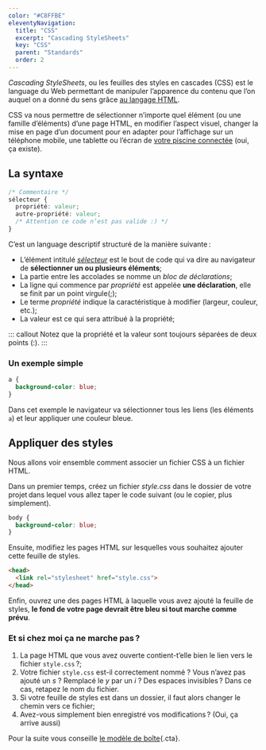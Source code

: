 ```yaml
---
color: "#C8FFBE"
eleventyNavigation:
  title: "CSS"
  excerpt: "Cascading StyleSheets"
  key: "CSS"
  parent: "Standards"
  order: 2
---
```


_Cascading StyleSheets_, ou les feuilles des styles en cascades (CSS) est le language du Web permettant de manipuler l’apparence du contenu que l’on auquel on a donné du sens grâce [au langage HTML](../html/).

CSS va nous permettre de sélectionner n’importe quel élément (ou une famille d’éléments) d’une page HTML, en modifier l’aspect visuel, changer la mise en page d’un document pour en adapter pour l’affichage sur un téléphone mobile, une tablette ou l’écran de [votre piscine connectée](https://www.oklyn.fr/) (oui, ça existe).

## La syntaxe

```css
/* Commentaire */
sélecteur {
  propriété: valeur;
  autre-propriété: valeur;
  /* Attention ce code n’est pas valide :) */
}
```

C’est un language descriptif structuré de la manière suivante :

- L’élément intitulé *[sélecteur](../css/02-les-selecteurs/)* est le bout de code qui va dire au navigateur de **sélectionner un ou plusieurs éléments**;
- La partie entre les accolades se nomme un *bloc de déclarations*;
- La ligne qui commence par *propriété* est appelée **une déclaration**, elle se finit par un point virgule(;);
- Le terme *propriété* indique la caractéristique à modifier (largeur, couleur, etc.);
- La valeur est ce qui sera attribué à la propriété;

::: callout
Notez que la propriété et la valeur sont toujours séparées de deux points (:).
:::

### Un exemple simple

```css
a {
  background-color: blue;
}
```

Dans cet exemple le navigateur va sélectionner tous les liens (les éléments `a`) et leur appliquer une couleur bleue.


## Appliquer des styles

Nous allons voir ensemble comment associer un fichier CSS à un fichier HTML.

Dans un premier temps, créez un fichier _style.css_ dans le dossier de votre projet dans lequel vous allez taper le code suivant (ou le copier, plus simplement).

```css
body {
  background-color: blue;
}
```

Ensuite, modifiez les pages HTML sur lesquelles vous souhaitez ajouter cette feuille de styles.

```html
<head>
  <link rel="stylesheet" href="style.css">
</head>
```

Enfin, ouvrez une des pages HTML à laquelle vous avez ajouté la feuille de styles, **le fond de votre page devrait être bleu si tout marche comme prévu**.

### Et si chez moi ça ne marche pas ?

1. La page HTML que vous avez ouverte contient-t’elle bien le lien vers le fichier `style.css` ?;
2. Votre fichier `style.css` est-il correctement nommé ? Vous n’avez pas ajouté un *s* ? Remplacé le *y* par un *i* ? Des espaces invisibles ? Dans ce cas, retapez le nom du fichier.
3. Si votre feuille de styles est dans un dossier, il faut alors changer le chemin vers ce fichier;
4. Avez-vous simplement bien enregistré vos modifications ? (Oui, ça arrive aussi)

Pour la suite vous conseille [le modèle de boîte](01-des-boites){.cta}.